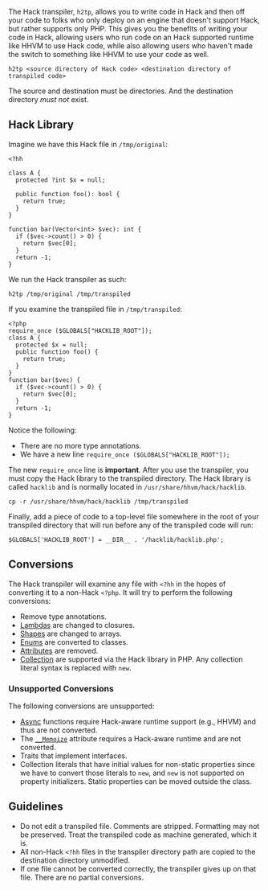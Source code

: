 The Hack transpiler, `h2tp`, allows you to write code in Hack and then off your code to folks who only deploy on an engine that doesn't support Hack, but rather supports only PHP. This gives you the benefits of writing your code in Hack, allowing users who run code on an Hack supported runtime like HHVM to use Hack code, while also allowing users who haven't made the switch to something like HHVM to use your code as well.

```
h2tp <source directory of Hack code> <destination directory of transpiled code>
```

The source and destination must be directories. And the destination directory *must not* exist.

## Hack Library

Imagine we have this Hack file in `/tmp/original`:

```
<?hh

class A {
  protected ?int $x = null;

  public function foo(): bool {
    return true;
  }
}

function bar(Vector<int> $vec): int {
  if ($vec->count() > 0) {
    return $vec[0];
  }
  return -1;
}
```

We run the Hack transpiler as such:

```
h2tp /tmp/original /tmp/transpiled
```

If you examine the transpiled file in `/tmp/transpiled`:

```
<?php
require_once ($GLOBALS["HACKLIB_ROOT"]);
class A {
  protected $x = null;
  public function foo() {
    return true;
  }
}
function bar($vec) {
  if ($vec->count() > 0) {
    return $vec[0];
  }
  return -1;
}
```

Notice the following:

* There are no more type annotations.
* We have a new line `require_once ($GLOBALS["HACKLIB_ROOT"]);`

The new `require_once` line is **important**. After you use the transpiler, you must copy the Hack library to the transpiled directory. The Hack library is called `hacklib` and is normally located in `/usr/share/hhvm/hack/hacklib`.

```
cp -r /usr/share/hhvm/hack/hacklib /tmp/transpiled
```

Finally, add a piece of code to a top-level file somewhere in the root of your transpiled directory that will run before any of the transpiled code will run:

```
$GLOBALS['HACKLIB_ROOT'] = __DIR__ . '/hacklib/hacklib.php';
```

## Conversions

The Hack transpiler will examine any file with `<?hh` in the hopes of converting it to a non-Hack `<?php`. It will try to perform the following conversions:

* Remove type annotations.
* [Lambdas](../lambdas/introduction.md) are changed to closures.
* [Shapes](../shapes/introduction.md) are changed to arrays.
* [Enums](../enums/introduction.md) are converted to classes.
* [Attributes](../attributes/introduction.md) are removed.
* [Collection](../collections/introduction.md) are supported via the Hack library in PHP. Any collection literal syntax is replaced with `new`.

### Unsupported Conversions

The following conversions are unsupported:

* [Async](../async/introduction.md) functions require Hack-aware runtime support (e.g., HHVM) and thus are not converted.
* The [`__Memoize`](../attributes/special.md#__memoize) attribute requires a Hack-aware runtime and are not converted. 
* Traits that implement interfaces.
* Collection literals that have initial values for non-static properties since we have to convert those literals to `new`, and `new` is not supported on property initializers. Static properties can be moved outside the class.

## Guidelines

* Do not edit a transpiled file. Comments are stripped. Formatting may not be preserved. Treat the transpiled code as machine generated, which it is.
* All non-Hack `<?hh` files in the transpiler directory path are copied to the destination directory unmodified.
* If one file cannot be converted correctly, the transpiler gives up on that file. There are no partial conversions.

